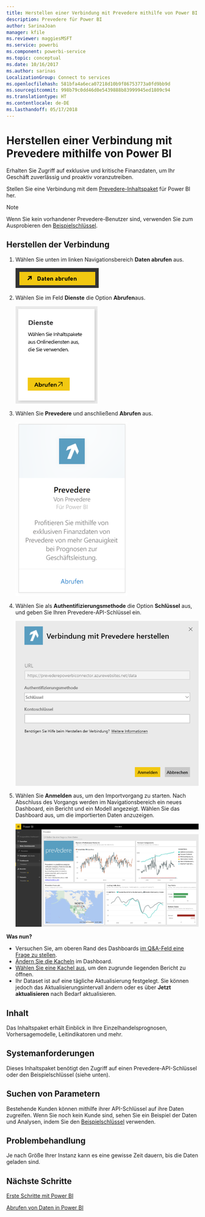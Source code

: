```yaml
---
title: Herstellen einer Verbindung mit Prevedere mithilfe von Power BI
description: Prevedere für Power BI
author: SarinaJoan
manager: kfile
ms.reviewer: maggiesMSFT
ms.service: powerbi
ms.component: powerbi-service
ms.topic: conceptual
ms.date: 10/16/2017
ms.author: sarinas
LocalizationGroup: Connect to services
ms.openlocfilehash: 581bfa4a6eca07218d10b9f86753773a0fd9bb9d
ms.sourcegitcommit: 998b79c0dd46d0e5439888b83999945ed1809c94
ms.translationtype: HT
ms.contentlocale: de-DE
ms.lasthandoff: 05/17/2018
---
```

# <a name="connect-to-prevedere-with-power-bi"></a>Herstellen einer Verbindung mit Prevedere mithilfe von Power BI
Erhalten Sie Zugriff auf exklusive und kritische Finanzdaten, um Ihr Geschäft zuverlässig und proaktiv voranzutreiben.

Stellen Sie eine Verbindung mit dem [Prevedere-Inhaltspaket](https://app.powerbi.com/getdata/services/prevedere) für Power BI her.

>[!NOTE]
>Wenn Sie kein vorhandener Prevedere-Benutzer sind, verwenden Sie zum Ausprobieren den [Beispielschlüssel](https://prevederepowerbiconnector.azurewebsites.net/static/learnmore.html).

## <a name="how-to-connect"></a>Herstellen der Verbindung
1. Wählen Sie unten im linken Navigationsbereich **Daten abrufen** aus.
   
   ![](media/service-connect-to-prevedere/getdata.png)
2. Wählen Sie im Feld **Dienste** die Option **Abrufen**aus.
   
   ![](media/service-connect-to-prevedere/services.png)
3. Wählen Sie **Prevedere** und anschließend **Abrufen** aus.
   
   ![](media/service-connect-to-prevedere/connect.png)
4. Wählen Sie als **Authentifizierungsmethode** die Option **Schlüssel** aus, und geben Sie Ihren Prevedere-API-Schlüssel ein.
   
    ![](media/service-connect-to-prevedere/creds.png)
5. Wählen Sie **Anmelden** aus, um den Importvorgang zu starten. Nach Abschluss des Vorgangs werden im Navigationsbereich ein neues Dashboard, ein Bericht und ein Modell angezeigt. Wählen Sie das Dashboard aus, um die importierten Daten anzuzeigen.
   
     ![](media/service-connect-to-prevedere/dashboard.png)

**Was nun?**

* Versuchen Sie, am oberen Rand des Dashboards [im Q&A-Feld eine Frage zu stellen](power-bi-q-and-a.md).
* [Ändern Sie die Kacheln](service-dashboard-edit-tile.md) im Dashboard.
* [Wählen Sie eine Kachel aus](service-dashboard-tiles.md), um den zugrunde liegenden Bericht zu öffnen.
* Ihr Dataset ist auf eine tägliche Aktualisierung festgelegt. Sie können jedoch das Aktualisierungsintervall ändern oder es über **Jetzt aktualisieren** nach Bedarf aktualisieren.

## <a name="whats-included"></a>Inhalt
Das Inhaltspaket erhält Einblick in Ihre Einzelhandelsprognosen, Vorhersagemodelle, Leitindikatoren und mehr.

## <a name="system-requirements"></a>Systemanforderungen
Dieses Inhaltspaket benötigt den Zugriff auf einen Prevedere-API-Schlüssel oder den Beispielschlüssel (siehe unten).

## <a name="finding-parameters"></a>Suchen von Parametern
<a name="FindingParams"></a>

Bestehende Kunden können mithilfe ihrer API-Schlüssel auf ihre Daten zugreifen. Wenn Sie noch kein Kunde sind, sehen Sie ein Beispiel der Daten und Analysen, indem Sie den [Beispielschlüssel](https://prevederepowerbiconnector.azurewebsites.net/static/learnmore.html) verwenden.

## <a name="troubleshooting"></a>Problembehandlung
Je nach Größe Ihrer Instanz kann es eine gewisse Zeit dauern, bis die Daten geladen sind.

## <a name="next-steps"></a>Nächste Schritte
[Erste Schritte mit Power BI](service-get-started.md)

[Abrufen von Daten in Power BI](service-get-data.md)

